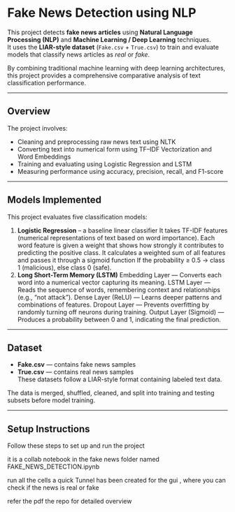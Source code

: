 #  Fake News Detection using NLP

This project detects **fake news articles** using **Natural Language Processing (NLP)** and **Machine Learning / Deep Learning** techniques.  
It uses the **LIAR-style dataset** (`Fake.csv` + `True.csv`) to train and evaluate models that classify news articles as *real* or *fake*.

By combining traditional machine learning with deep learning architectures, this project provides a comprehensive comparative analysis of text classification performance.

---

##  Overview

The project involves:
- Cleaning and preprocessing raw news text using NLTK
- Converting text into numerical form using TF–IDF Vectorization and Word Embeddings
- Training and evaluating using Logistic Regression and LSTM 
- Measuring performance using accuracy, precision, recall, and F1-score

---

##  Models Implemented

This project evaluates five classification models:

1. **Logistic Regression** – a baseline linear classifier
It takes TF-IDF features (numerical representations of text based on word importance).
Each word feature is given a weight that shows how strongly it contributes to predicting the positive class.
It calculates a weighted sum of all features and passes it through a sigmoid function
If the probability ≥ 0.5 → class 1 (malicious), else class 0 (safe).
3. **Long Short-Term Memory (LSTM)**
Embedding Layer — Converts each word into a numerical vector capturing its meaning.
LSTM Layer — Reads the sequence of words, remembering context and relationships (e.g., “not attack”).
Dense Layer (ReLU) — Learns deeper patterns and combinations of features.
Dropout Layer — Prevents overfitting by randomly turning off neurons during training.
Output Layer (Sigmoid) — Produces a probability between 0 and 1, indicating the final prediction.

---

##  Dataset

- **Fake.csv** — contains fake news samples  
- **True.csv** — contains real news samples  
These datasets follow a LIAR-style format containing labeled text data.

The data is merged, shuffled, cleaned, and split into training and testing subsets before model training.

---

##  Setup Instructions 

Follow these steps to set up and run the project 

it is a collab notebook in the fake news folder named FAKE_NEWS_DETECTION.ipynb 

run all the cells
 a quick Tunnel has been created for the gui , where you can check if the news is real or fake 

 refer the pdf the repo for detailed overview 




